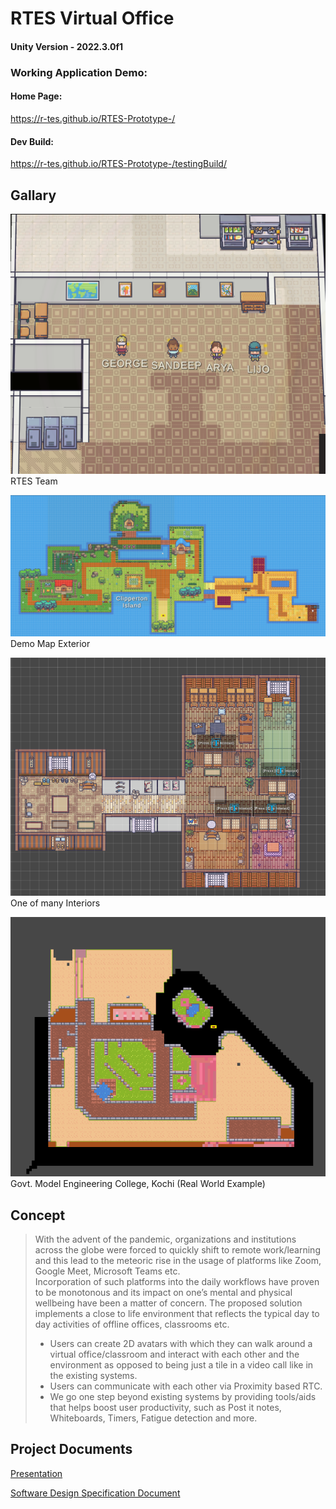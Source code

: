 # RTES Virtual Office

#### Unity Version - 2022.3.0f1
### Working Application Demo:

#### Home Page: 
 https://r-tes.github.io/RTES-Prototype-/

#### Dev Build: 
 https://r-tes.github.io/RTES-Prototype-/testingBuild/

## Gallary

![RTES](https://github.com/R-TES/RTES-Prototype-/blob/main/Images/RTES.png?raw=true)
RTES Team


![RTES](https://github.com/R-TES/RTES-Prototype-/blob/main/Images/ClippertonIsland.png?raw=true)
Demo Map Exterior


![RTES](https://github.com/R-TES/RTES-Prototype-/blob/main/Images/JapaneseHouse.png?raw=true)
One of many Interiors


![RTES](https://github.com/R-TES/RTES-Prototype-/blob/main/Images/MECgameSpaceExterior.png?raw=true)
Govt. Model Engineering College, Kochi (Real World Example)




## Concept

> With the advent of the pandemic, organizations and institutions across the globe were forced to quickly shift to remote work/learning and this lead to the meteoric rise in the usage of platforms like  Zoom,  Google  Meet,  Microsoft  Teams  etc.   
> Incorporation of such platforms into the daily workflows have proven to be monotonous and its impact on one’s mental and physical wellbeing have been a matter of concern.
> The proposed solution implements a close to life environment that reflects the typical day to day activities of offline offices, classrooms etc. 
> * Users can create 2D avatars with which they can walk around a virtual office/classroom and interact with each other and the environment as opposed to being just a tile in a video call like in the existing systems.
> * Users can communicate with each other via Proximity based RTC.
> * We go one step beyond existing systems by providing tools/aids that helps boost user productivity, such as Post it notes, Whiteboards, Timers, Fatigue detection and more.

## Project Documents

[Presentation](https://docs.google.com/presentation/d/1n_eTfEwomj4OV1Z334lq_1CXjGD_L5nGCJ2xOqZWMLs/)

[Software Design Specification Document](https://github.com/R-TES/RTES-Prototype-/raw/main/RTES_FinalProjectReport.pdf)





